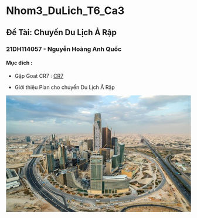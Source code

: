 # Nhom3_DuLich_T6_Ca3
## Đề Tài: Chuyến Du Lịch Ả Rập
### 21DH114057 - Nguyễn Hoàng Anh Quốc

#### Mục đích : 
- Gặp Goat CR7 :  [ CR7 ](https://vi.wikipedia.org/wiki/Cristiano_Ronaldo)

- Giới thiệu Plan cho chuyến Du Lịch Ả Rập
<p align="center">
  <img src="arap.jpg" alt="Size Limit CLI" width="738">
</p>


 


